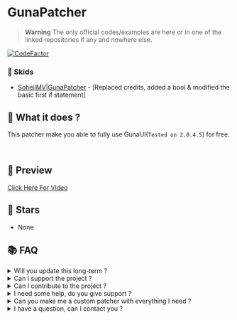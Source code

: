 # GunaPatcher

> **Warning** The only official codes/examples are here or in one of the linked repositories if any and nowhere else.

[![CodeFactor](https://www.codefactor.io/repository/github/thehelltower/gunapatcher/badge)](https://www.codefactor.io/repository/github/thehelltower/gunapatcher)

### 🤡 Skids
- [SoheilMV|GunaPatcher](https://github.com/SoheilMV/GunaPatcher) - [Replaced credits, added a bool & modified the basic first if statement]
## 📜 What it does ?

This patcher make you able to fully use GunaUI(`Tested on 2.0.4.5`) for free.

<br>

## 🎥 Preview

[Click Here For Video](https://i.imgur.com/isAADUd.mp4)
## 🌟 Stars

- None

## 📚 FAQ

<details>
    <summary>
        Will you update this long-term ?
    </summary>
    Not sure, depend on Guna I believe.
</details>
<details>
    <summary>
        Can I support the project ?
    </summary>
    Yes, you can either "sponsor" me with the button on my profile or donate by going there: https://github.com/TheHellTower#-support-my-work and read, if you want to donate through PayPal you can add me on Discord, click here to see my Discord: https://github.com/TheHellTower#-socials.
</details>
<details>
    <summary>
        Can I contribute to the project ?
    </summary>
    Yes, feel free to fork it, updated it as you wish as long as you don't break it and open a PR that will be reviewed !
</details>
<details>
    <summary>
        I need some help, do you give support ?
    </summary>
    No.
</details>
<details>
    <summary>
        Can you make me a custom patcher with everything I need ?
    </summary>
    Yes and no, I can't just do that and see a bunch of people in my DMs. However, You can send me an email at: "thehelltower@tuta.io" with your offer(price, etc..)

    Note: Support for the first month included(more if the offer nice) and payment is sent only after preview.
</details>
<details>
    <summary>
        I have a question, can I contact you ?
    </summary>
    Yes you can either by opening a issue: https://github.com/TheHellTower/GunaPatcher/issues/new or send me an email at: "thehelltower@tuta.io" or contact me on one of my socials here: https://github.com/TheHellTower#-socials

    Note: Only for questions no code support.
</details>
